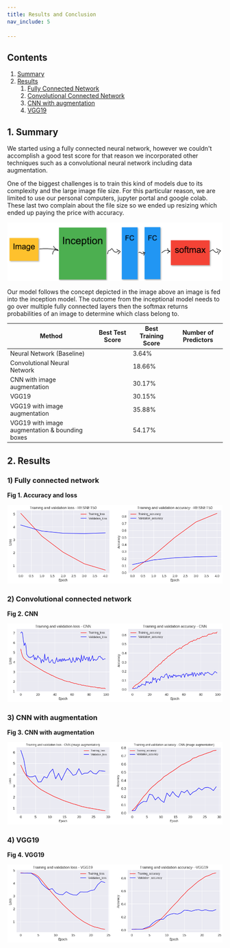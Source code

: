 ```yaml
---
title: Results and Conclusion
nav_include: 5

---
```


## Contents

1. [Summary](#summary)
2. [Results](#results)
   1. [Fully Connected Network](#fcn)
   2. [Convolutional Connected Network](#cnn)
   3. [CNN with augmentation](#cnn_aug)
   4. [VGG19](#vgg19)

## 1. Summary <a name="summary"></a>

We started using a fully connected neural network, however we couldn't accomplish a good test score for that reason we incorporated other techniques such as a convolutional neural network including data augmentation.

One of the biggest challenges is to train this kind of models due to its complexity and the large image file size.  For this particular reason, we are limited to use our personal computers, jupyter portal and google colab. These last two complain about the file size so we ended up resizing which ended up paying the price with accuracy. 

![Table1](/Images/FCN.png)

Our model follows the concept depicted in the image above an image is fed into the inception model. The outcome from the inceptional model needs to go over multiple fully connected layers then the softmax returns probabilities of an image to determine which class belong to.



| Method                                          | Best Test Score | Best Training Score | Number of Predictors |
| ----------------------------------------------- | --------------- | ------------------- | -------------------- |
| Neural Network (Baseline)                       |                 | 3.64%               |                      |
| Convolutional Neural Network                    |                 | 18.66%              |                      |
| CNN with image augmentation                     |                 | 30.17%              |                      |
| VGG19                                           |                 | 30.15%              |                      |
| VGG19 with image augmentation                   |                 | 35.88%              |                      |
| VGG19 with image augmentation  & bounding boxes |                 | 54.17%              |                      |

## 2. Results <a name="results"></a>

### 1) Fully connected network <a name="fcn"></a>



**Fig 1. Accuracy and loss**

![Table1](/Images/resnet50.png)



### 2) Convolutional connected network <a name="cnn"></a>



**Fig 2. CNN**

![Table1](/Images/CNN.png)



### 3) CNN with augmentation <a name="cnn_aug"></a>



**Fig 3. CNN with augmentation**

![Table1](/Images/CNN-aug.png)



### 4) VGG19 <a name="vgg19"></a>

**Fig 4. VGG19**

![Table1](/Images/vgg19.png)